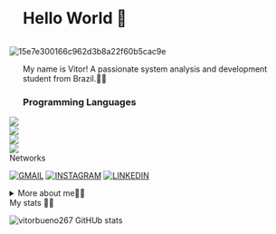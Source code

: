 <!--título-->
<div id="user-content-toc">
  <ul align="Left">
    <summary><h1 style="display: inline-block">Hello World 👋</h1></summary>
</div>
<!--GIF--> 
<p align="Left">
  
  ![15e7e300166c962d3b8a22f60b5cac9e](https://github.com/vitorbueno267/vitorbueno267/assets/84080970/a66e2164-7025-4d0c-8f8c-205f6241973e)
  
</p>

 <div>
<p>
    <ul align="Left">
My name is Vitor! A passionate system analysis and development student from Brazil.👨‍💻

</p>
</div>
<!--habilidades-->
<div>
    <ul align="left">
    <h3>Programming Languages</h3> 
</div>

<div style="display: inlide_block">
    <img aling ="center alt="html5" src="https://img.shields.io/badge/HTML5-E34F26?style=for-the-badge&logo=html5&logoColor=white"
</div>
<div style="display: inlide_block">
    <img aling ="center alt="CSS3" src="https://img.shields.io/badge/CSS3-1572B6?style=for-the-badge&logo=css3&logoColor=white"
</div>
<div style="display: inlide_block">
    <img aling ="center alt="PHP" src="https://img.shields.io/badge/PHP-777BB4?style=for-the-badge&logo=php&logoColor=white"
</div> 
<div>
    <div syle="display: inlide_block">
       <img aling ="center alt="Python" src="https://img.shields.io/badge/Python-3776AB?style=for-the-badge&logo=python&logoColor=white"
</div>
<div>
        Networks
</div>
    
[![GMAIL](https://img.shields.io/badge/Gmail-D14836?style=for-the-badge&logo=gmail&logoColor=white)](vitorbueno191@gmail.com)
[![INSTAGRAM](https://img.shields.io/badge/Instagram-E4405F?style=for-the-badge&logo=instagram&logoColor=white)](https://www.instagram.com/_bueno223?igsh=MTJlNHlsaHBmNGk0ZQ%3D%3D&utm_source=qr)
[![LINKEDIN](https://img.shields.io/badge/LinkedIn-0077B5?style=for-the-badge&logo=linkedin&logoColor=white)](https://www.linkedin.com/in/vitor-bueno-dos-santos-053665256/)

<!--divisor--->
<details>
  <summary> More about me👨‍💻</summary>
<div>
    <h3>
-Systems analysis and development student, 20 years old, with desire and open mind for new learning. Looking for an opportunity to improve my skills and assist in both company and personal growth.
    </h3>
</br>
    <h3>
-Estudante de análise e desenvolvimento de sistemas, 20 anos, com vontade e mente aberta para novos aprendizados. Em busca de uma oportunidade de aprimorar minhas habilidades e auxiliar tanto no crescimento da empresa como pessoal.
        </h3>
</div>
</details>
<div>
My stats 👨‍💻
  
![vitorbueno267 GitHUb stats](https://github-readme-stats.vercel.app/api?username=vitorbueno267&show_icons=true&theme=tokyonight)

</div>
    

